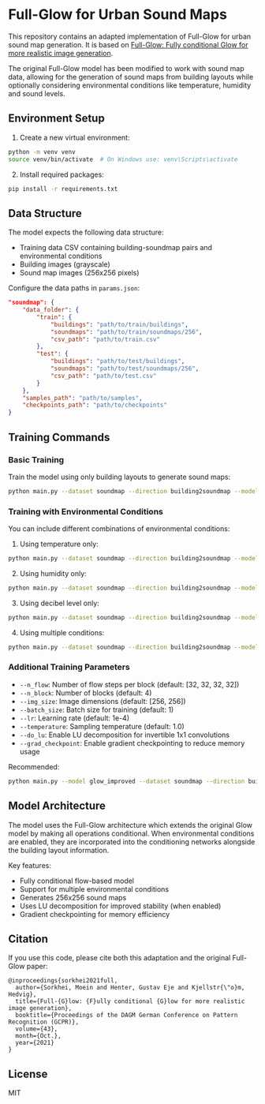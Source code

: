 # Full-Glow for Urban Sound Maps

This repository contains an adapted implementation of Full-Glow for urban sound map generation. It is based on [Full-Glow: Fully conditional Glow for more realistic image generation](https://arxiv.org/abs/2012.05846).

The original Full-Glow model has been modified to work with sound map data, allowing for the generation of sound maps from building layouts while optionally considering environmental conditions like temperature, humidity and sound levels.

## Environment Setup

1. Create a new virtual environment:
```bash
python -m venv venv
source venv/bin/activate  # On Windows use: venv\Scripts\activate
```

2. Install required packages:
```bash
pip install -r requirements.txt
```

## Data Structure

The model expects the following data structure:
- Training data CSV containing building-soundmap pairs and environmental conditions
- Building images (grayscale)
- Sound map images (256x256 pixels)

Configure the data paths in `params.json`:
```json
"soundmap": {
    "data_folder": {
        "train": {
            "buildings": "path/to/train/buildings",
            "soundmaps": "path/to/train/soundmaps/256",
            "csv_path": "path/to/train.csv"
        },
        "test": {
            "buildings": "path/to/test/buildings", 
            "soundmaps": "path/to/test/soundmaps/256",
            "csv_path": "path/to/test.csv"
        }
    },
    "samples_path": "path/to/samples",
    "checkpoints_path": "path/to/checkpoints"
}
```

## Training Commands

### Basic Training
Train the model using only building layouts to generate sound maps:
```bash
python main.py --dataset soundmap --direction building2soundmap --model glow_improved
```

### Training with Environmental Conditions
You can include different combinations of environmental conditions:

1. Using temperature only:
```bash
python main.py --dataset soundmap --direction building2soundmap --model glow_improved --use_temperature
```

2. Using humidity only:
```bash
python main.py --dataset soundmap --direction building2soundmap --model glow_improved --use_humidity
```

3. Using decibel level only:
```bash
python main.py --dataset soundmap --direction building2soundmap --model glow_improved --use_db
```

4. Using multiple conditions:
```bash
python main.py --dataset soundmap --direction building2soundmap --model glow_improved --use_temperature --use_humidity --use_db
```

### Additional Training Parameters

- `--n_flow`: Number of flow steps per block (default: [32, 32, 32, 32])
- `--n_block`: Number of blocks (default: 4) 
- `--img_size`: Image dimensions (default: [256, 256])
- `--batch_size`: Batch size for training (default: 1)
- `--lr`: Learning rate (default: 1e-4)
- `--temperature`: Sampling temperature (default: 1.0)
- `--do_lu`: Enable LU decomposition for invertible 1x1 convolutions
- `--grad_checkpoint`: Enable gradient checkpointing to reduce memory usage

Recommended:
```bash
python main.py --model glow_improved --dataset soundmap --direction building2soundmap --img_size 256 256 --n_block 4 --n_flow 8 8 8 8 --do_lu --reg_factor 0.0001 --grad_checkpoint --use_temperature --use_humidity --use_db
```

## Model Architecture

The model uses the Full-Glow architecture which extends the original Glow model by making all operations conditional. When environmental conditions are enabled, they are incorporated into the conditioning networks alongside the building layout information.

Key features:
- Fully conditional flow-based model
- Support for multiple environmental conditions
- Generates 256x256 sound maps
- Uses LU decomposition for improved stability (when enabled)
- Gradient checkpointing for memory efficiency

## Citation

If you use this code, please cite both this adaptation and the original Full-Glow paper:

```
@inproceedings{sorkhei2021full,
  author={Sorkhei, Moein and Henter, Gustav Eje and Kjellstr{\"o}m, Hedvig},
  title={Full-{G}low: {F}ully conditional {G}low for more realistic image generation},
  booktitle={Proceedings of the DAGM German Conference on Pattern Recognition (GCPR)},
  volume={43},
  month={Oct.},
  year={2021}
}
```

## License
MIT